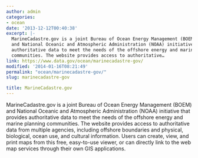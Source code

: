 ```yaml
---
author: admin
categories:
- ocean
date: '2013-12-12T00:40:38'
excerpt: |-
  MarineCadastre.gov is a joint Bureau of Ocean Energy Management (BOEM)
  and National Oceanic and Atmospheric Administration (NOAA) initiative that provides
  authoritative data to meet the needs of the offshore energy and marine planning
  communities. The website provides access to authoritative…
link: https://www.data.gov/ocean/marinecadastre-gov/
modified: '2014-01-16T08:21:49'
permalink: "ocean/marinecadastre-gov/"
slug: marinecadastre-gov

title: MarineCadastre.gov
---
```


MarineCadastre.gov is a joint Bureau of Ocean Energy Management (BOEM) and National Oceanic and Atmospheric Administration (NOAA) initiative that provides authoritative data to meet the needs of the offshore energy and marine planning communities. The website provides access to authoritative data from multiple agencies, including offshore boundaries and physical, biological, ocean use, and cultural information. Users can create, view, and print maps from this free, easy-to-use viewer, or can directly link to the web map services through their own GIS applications.

